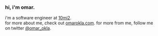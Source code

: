 ### hi, i'm omar.  
i'm a software engineer at [10mi2](https://tenmilesquare.com/).  
for more about me, check out [omarokla.com](https://omarokla.com).
for more from me, follow me on twitter [@omar_okla](https://twitter.com/omar_okla).


<!--
**ok1a/ok1a** is a ✨ _special_ ✨ repository because its `README.md` (this file) appears on your GitHub profile.

Here are some ideas to get you started:

- 🔭 I’m currently working on ...
- 🌱 I’m currently learning ...
- 👯 I’m looking to collaborate on ...
- 🤔 I’m looking for help with ...
- 💬 Ask me about ...
- 📫 How to reach me: ...
- 😄 Pronouns: ...
- ⚡ Fun fact: ...
-->

